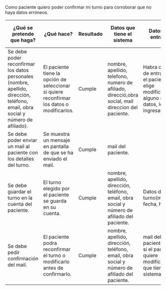 Como paciente quiero poder confirmar mi turno para corroborar que no haya datos erróneos.



¿Qué se pretende que haga? | ¿Qué hace? | Resultado | Datos que tiene el sistema | Datos de entrada | Salida Esperada | Salida obtenida (Descripción o imagen) | Comentarios (Opcional)
--- | --- | --- | --- | --- | --- | --- | ---
Se debe poder reconfirmar los datos personales (nombre, apellido, dirección, teléfono, email, obra social y número de afiliado). | El paciente tiene la opción de seleccionar si quiere reconfirmar los datos o modificarlos.| Cumple |  nombre,  apellido, telefono, numero de afiliado, direcció,obra social, mail direccion del paciente.| Habra datos de entradas si el paciente elige modificar alguno de sus datos, lo ingresara. | El paciente modifica y reconfirma los datos, o directamente reconfirma los datos. | El paciente reconfirma los datos. | 
Se debe poder enviar un mail al paciente con los detalles del turno. | Se muestra un mensaje en pantalla de que se ha enviado el mail. | Cumple| mail del paciente. |  | Envio de mail al paciente. | Mensaje en pantalla de mail enviado al paciente. | 
Se debe guardar el turno en la cuenta del paciente. | El turno elegido por el paciente se guarda en su cuenta. | Cumple | nombre, apellido, dirección, teléfono, email, obra social y número de afiliado del paciente. | Datos del turno(medico, fecha, hora) | Se espera que el turno quede guardado en la cuenta del paciente.| El turno es guardado en la cuenta del paciente. |
Se debe pedir confirmación del mail.|El paciente podra reconfirmar el turno o modificarlo antes de confirmarlo.|Cumple | nombre, apellido, dirección, teléfono, email, obra social y número de afiliado del paciente. |mail del paciente solo si el paciente quiere modificar el que tiene el sistema. | El paciente modifica y reconfirma el mail, o directamente reconfirma el mail. | El paciente reconfirma su mail.|

